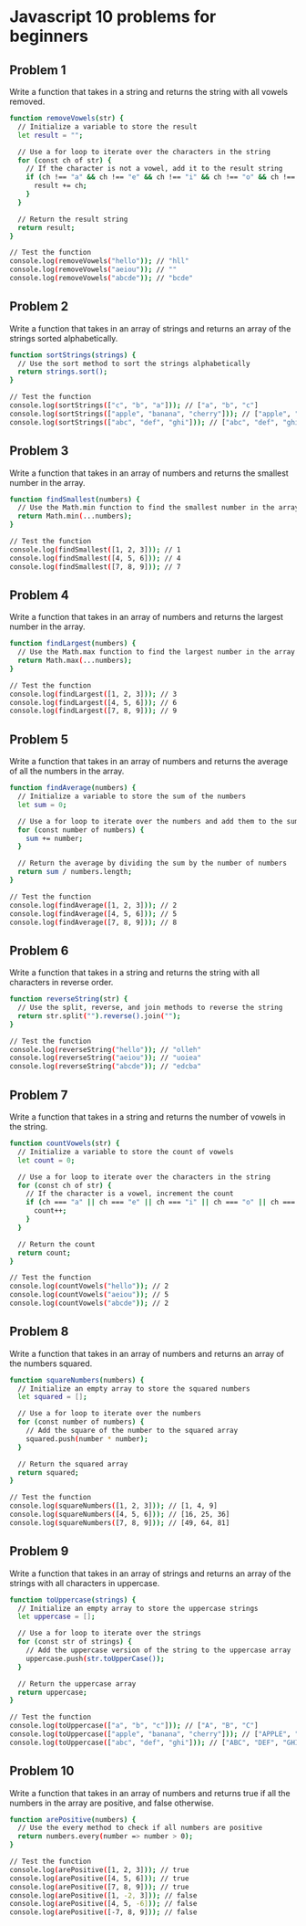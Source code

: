 
# Javascript 10 problems for beginners 






## Problem 1

Write a function that takes in a string and returns the string with all vowels removed.

```bash
function removeVowels(str) {
  // Initialize a variable to store the result
  let result = "";

  // Use a for loop to iterate over the characters in the string
  for (const ch of str) {
    // If the character is not a vowel, add it to the result string
    if (ch !== "a" && ch !== "e" && ch !== "i" && ch !== "o" && ch !== "u") {
      result += ch;
    }
  }

  // Return the result string
  return result;
}

// Test the function
console.log(removeVowels("hello")); // "hll"
console.log(removeVowels("aeiou")); // ""
console.log(removeVowels("abcde")); // "bcde"
```


## Problem 2
Write a function that takes in an array of strings and returns an array of the strings sorted alphabetically.


```bash
function sortStrings(strings) {
  // Use the sort method to sort the strings alphabetically
  return strings.sort();
}

// Test the function
console.log(sortStrings(["c", "b", "a"])); // ["a", "b", "c"]
console.log(sortStrings(["apple", "banana", "cherry"])); // ["apple", "banana", "cherry"]
console.log(sortStrings(["abc", "def", "ghi"])); // ["abc", "def", "ghi"]
```
## Problem 3
Write a function that takes in an array of numbers and returns the smallest number in the array.


```bash
function findSmallest(numbers) {
  // Use the Math.min function to find the smallest number in the array
  return Math.min(...numbers);
}

// Test the function
console.log(findSmallest([1, 2, 3])); // 1
console.log(findSmallest([4, 5, 6])); // 4
console.log(findSmallest([7, 8, 9])); // 7
```
## Problem 4
Write a function that takes in an array of numbers and returns the largest number in the array.


```bash
function findLargest(numbers) {
  // Use the Math.max function to find the largest number in the array
  return Math.max(...numbers);
}

// Test the function
console.log(findLargest([1, 2, 3])); // 3
console.log(findLargest([4, 5, 6])); // 6
console.log(findLargest([7, 8, 9])); // 9
```
## Problem 5

Write a function that takes in an array of numbers and returns the average of all the numbers in the array.

```bash
function findAverage(numbers) {
  // Initialize a variable to store the sum of the numbers
  let sum = 0;

  // Use a for loop to iterate over the numbers and add them to the sum
  for (const number of numbers) {
    sum += number;
  }

  // Return the average by dividing the sum by the number of numbers
  return sum / numbers.length;
}

// Test the function
console.log(findAverage([1, 2, 3])); // 2
console.log(findAverage([4, 5, 6])); // 5
console.log(findAverage([7, 8, 9])); // 8
```
## Problem 6

Write a function that takes in a string and returns the string with all characters in reverse order.

```bash
function reverseString(str) {
  // Use the split, reverse, and join methods to reverse the string
  return str.split("").reverse().join("");
}

// Test the function
console.log(reverseString("hello")); // "olleh"
console.log(reverseString("aeiou")); // "uoiea"
console.log(reverseString("abcde")); // "edcba"
```
## Problem 7
Write a function that takes in a string and returns the number of vowels in the string.


```bash
function countVowels(str) {
  // Initialize a variable to store the count of vowels
  let count = 0;

  // Use a for loop to iterate over the characters in the string
  for (const ch of str) {
    // If the character is a vowel, increment the count
    if (ch === "a" || ch === "e" || ch === "i" || ch === "o" || ch === "u") {
      count++;
    }
  }

  // Return the count
  return count;
}

// Test the function
console.log(countVowels("hello")); // 2
console.log(countVowels("aeiou")); // 5
console.log(countVowels("abcde")); // 2
```
## Problem 8

Write a function that takes in an array of numbers and returns an array of the numbers squared.

```bash
function squareNumbers(numbers) {
  // Initialize an empty array to store the squared numbers
  let squared = [];

  // Use a for loop to iterate over the numbers
  for (const number of numbers) {
    // Add the square of the number to the squared array
    squared.push(number * number);
  }

  // Return the squared array
  return squared;
}

// Test the function
console.log(squareNumbers([1, 2, 3])); // [1, 4, 9]
console.log(squareNumbers([4, 5, 6])); // [16, 25, 36]
console.log(squareNumbers([7, 8, 9])); // [49, 64, 81]
```
## Problem 9
Write a function that takes in an array of strings and returns an array of the strings with all characters in uppercase.


```bash
function toUppercase(strings) {
  // Initialize an empty array to store the uppercase strings
  let uppercase = [];

  // Use a for loop to iterate over the strings
  for (const str of strings) {
    // Add the uppercase version of the string to the uppercase array
    uppercase.push(str.toUpperCase());
  }

  // Return the uppercase array
  return uppercase;
}

// Test the function
console.log(toUppercase(["a", "b", "c"])); // ["A", "B", "C"]
console.log(toUppercase(["apple", "banana", "cherry"])); // ["APPLE", "BANANA", "CHERRY"]
console.log(toUppercase(["abc", "def", "ghi"])); // ["ABC", "DEF", "GHI"]
```
## Problem 10

Write a function that takes in an array of numbers and returns true if all the numbers in the array are positive, and false otherwise.

```bash
function arePositive(numbers) {
  // Use the every method to check if all numbers are positive
  return numbers.every(number => number > 0);
}

// Test the function
console.log(arePositive([1, 2, 3])); // true
console.log(arePositive([4, 5, 6])); // true
console.log(arePositive([7, 8, 9])); // true
console.log(arePositive([1, -2, 3])); // false
console.log(arePositive([4, 5, -6])); // false
console.log(arePositive([-7, 8, 9])); // false
```